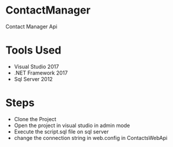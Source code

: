 # ContactManager
Contact Manager Api

# Tools Used
* Visual Studio 2017
* .NET Framework 2017
* Sql Server 2012

# Steps
* Clone the Project
* Open the project in visual studio in admin mode
* Execute the script.sql file on sql server
* change the connection string in web.config in ContactsWebApi

